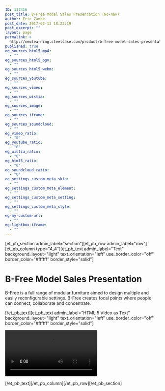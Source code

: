 ```yaml
---
ID: 117416
post_title: B-Free Model Sales Presentation (No-Nav)
author: Eric Zanke
post_date: 2017-02-13 18:23:19
post_excerpt: ""
layout: page
permalink: >
  http://newlearning.steelcase.com/product/b-free-model-sales-presentation-nn/
published: true
eg_sources_html5_mp4:
  - ""
eg_sources_html5_ogv:
  - ""
eg_sources_html5_webm:
  - ""
eg_sources_youtube:
  - ""
eg_sources_vimeo:
  - ""
eg_sources_wistia:
  - ""
eg_sources_image:
  - ""
eg_sources_iframe:
  - ""
eg_sources_soundcloud:
  - ""
eg_vimeo_ratio:
  - "0"
eg_youtube_ratio:
  - "0"
eg_wistia_ratio:
  - "0"
eg_html5_ratio:
  - "0"
eg_soundcloud_ratio:
  - "0"
eg_settings_custom_meta_skin:
  - ""
eg_settings_custom_meta_element:
  - ""
eg_settings_custom_meta_setting:
  - ""
eg_settings_custom_meta_style:
  - ""
eg-my-custom-url:
  - ""
eg-lightbox-iframe:
  - ""
---
```

[et_pb_section admin_label="section"][et_pb_row admin_label="row"][et_pb_column type="4_4"][et_pb_text admin_label="Text" background_layout="light" text_orientation="left" use_border_color="off" border_color="#ffffff" border_style="solid"]

<!--<a class="spacer" style="color: #666666;" href="http://newlearning.steelcase.com/product/project/b-free/">&lt; Back To Grid</a>-->
<h1>B-Free Model Sales Presentation</h1>
B-Free is a full range of modular furniture aimed to design multiple and easily reconfigurable settings. B-Free creates focal points where people can connect, collaborate and concentrate.

[/et_pb_text][et_pb_text admin_label="HTML 5 Video as Text" background_layout="light" text_orientation="left" use_border_color="off" border_color="#ffffff" border_style="solid"]

<video controls="" autoplay="">
<source type="video/mp4" src="http://newlearning.steelcase.com/product/wp-content/uploads/B-Free-Model-Sales-Presentation.mp4">
</video>

[/et_pb_text][/et_pb_column][/et_pb_row][/et_pb_section]